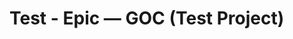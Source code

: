 <!--
title: Test - Epic — GOC (Test Project)
labels: ["ci","phase:phase-0"]
assignees: []
uid: test-goc-epic
type: Epic
status: Todo
priority: P2
target: mvp-0.7.0
area: ci
children_uids: ["test-goc-a","test-goc-b"]
project: "test"
doc: ""
pr: ""
-->

# Test - Epic — GOC (Test Project)
